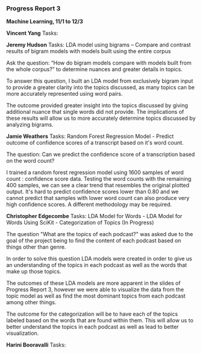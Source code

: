 ### Progress Report 3 
 **Machine Learning, 11/1 to 12/3**

**Vincent Yang**
Tasks: 

**Jeremy Hudson**
Tasks: LDA model using bigrams – Compare and contrast results of bigram models with models built using the entire corpus 

Ask the question: “How do bigram models compare with models built from the whole corpus?” to determine nuances and greater details in topics.

To answer this question, I built an LDA model from exclusively bigram input to provide a greater clarity into the topics discussed, as many topics can be more accurately represented using word pairs. 

The outcome provided greater insight into the topics discussed by giving additional nuance that single words did not provide. 
The implications of these results will allow us to more accurately determine topics discussed by analyzing bigrams. 


**Jamie Weathers**
Tasks: Random Forest Regression Model - Predict outcome of confidence scores of a transcript based on it's word count.

The question: Can we predict the confidence score of a transcription based on the word count?

I trained a random forest regression model using 1600 samples of word count : confidence score data. Testing the word counts with the remaining 400 samples, we can see a clear trend that resembles the original plotted output. It's hard to predict confidence scores lower than 0.80 and we cannot predict that samples with lower word count can also produce very high confidence scores. A different methodology may be required.

**Christopher Edgecombe**
Tasks: LDA Model for Words - LDA Model for Words Using SciKit - Categorization of Topics (In Progress)

The question "What are the topics of each podcast?" was asked due to the goal of the project being to find the content of each podcast based on things other than genre. 

In order to solve this question LDA models were created in order to give us an understanding of the topics in each podcast as well as the words that make up those topics.

The outcomes of these LDA models are more apparent in the slides of Progress Report 3, however we were able to visualize the data from the topic model as well as find the most dominant topics from each podcast among other things. 

The outcome for the categorization will be to have each of the topics labeled based on the words that are found within them. This will allow us to better understand the topics in each podcast as well as lead to better visualization. 

**Harini Booravalli**
Tasks:

